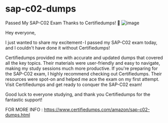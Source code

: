 # sap-c02-dumps
Passed My SAP-C02 Exam Thanks to Certifiedumps! 🚀
![image](https://github.com/user-attachments/assets/a4a36555-ca21-4660-aa99-5e5b219ae06f)

Hey everyone,

I just wanted to share my excitement - I passed my SAP-C02 exam today, and I couldn't have done it without Certifiedumps!

Certifiedumps provided me with accurate and updated dumps that covered all the key topics. Their materials were user-friendly and easy to navigate, making my study sessions much more productive.
If you're preparing for the SAP-C02 exam, I highly recommend checking out Certifiedumps. Their resources were spot-on and helped me ace the exam on my first attempt.
Visit Certifiedumps and get ready to conquer the SAP-C02 exam!

Good luck to everyone studying, and thank you Certifiedumps for the fantastic support!

FOR MORE INFO : https://www.certifiedumps.com/amazon/sap-c02-dumps.html
